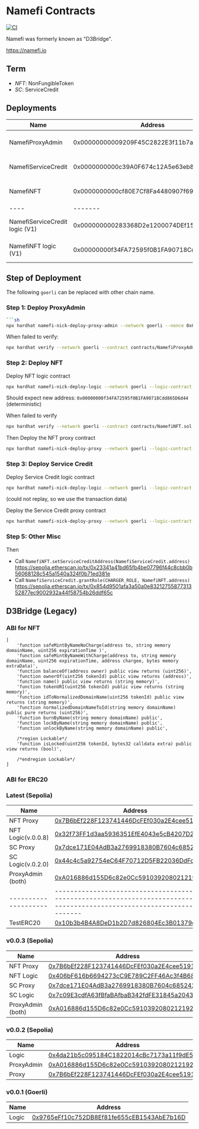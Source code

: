 # Namefi Contracts

[![CI](https://github.com/d3servelabs/namefi-contracts/actions/workflows/ci.yml/badge.svg)](https://github.com/d3servelabs/namefi-contracts/actions/workflows/ci.yml)

Namefi was formerly known as "D3Bridge".

https://namefi.io

## Term
- *NFT*: NonFungibleToken
- *SC*: ServiceCredit
## Deployments

| Name | Address | Chain |
| ---- | ------- | ----- |
| NamefiProxyAdmin | 0x00000000009209F45C2822E3f11b7a73014130F1 | [Ethereum](https://etherscan.io/address/0x00000000009209f45c2822e3f11b7a73014130f1), [Sepolia](https://sepolia.etherscan.io/address/0x00000000009209f45c2822e3f11b7a73014130f1), [Goerli](https://goerli.etherscan.io/address/0x00000000009209f45c2822e3f11b7a73014130f1) |
| NamefiServiceCredit | 0x0000000000c39A0F674c12A5e63eb8031B550b6f | [Ethereum](https://etherscan.io/address/0x0000000000c39A0F674c12A5e63eb8031B550b6f), [Sepolia](https://sepolia.etherscan.io/address/0x0000000000c39A0F674c12A5e63eb8031B550b6f), [Goerli](https://Goerli.etherscan.io/address/0x0000000000c39A0F674c12A5e63eb8031B550b6f) |
| NamefiNFT | 0x0000000000cf80E7Cf8Fa4480907f692177f8e06 | [Ethereum](https://etherscan.io/address/0x0000000000cf80E7Cf8Fa4480907f692177f8e06), [Sepolia](https://sepolia.etherscan.io/address/0x0000000000cf80E7Cf8Fa4480907f692177f8e06), [Goerli](https://Goerli.etherscan.io/address/0x0000000000cf80E7Cf8Fa4480907f692177f8e06) |
| ---- | ------- | ----- |
| NamefiServiceCredit logic (V1) | 0x000000000283368D2e1200074DEf151D09B3a04a | [Ethereum](https://etherscan.io/address/0x000000000283368D2e1200074DEf151D09B3a04a), [Sepolia](https://sepolia.etherscan.io/address/0x000000000283368D2e1200074DEf151D09B3a04a), [Goerli](https://Goerli.etherscan.io/address/0x000000000283368D2e1200074DEf151D09B3a04a) |
| NamefiNFT logic (V1) | 0x00000000f34FA72595f0B1FA90718Cdd865D6d44 | [Ethereum](https://Ethereum.etherscan.io/address/0x00000000f34FA72595f0B1FA90718Cdd865D6d44), [Sepolia](https://sepolia.etherscan.io/address/0x00000000f34FA72595f0B1FA90718Cdd865D6d44), [Goerli](https://Goerli.etherscan.io/address/0x00000000f34FA72595f0B1FA90718Cdd865D6d44) |

## Step of Deployment

The following `goerli` can be replaced with other chain name.

### Step 1: Deploy ProxyAdmin

```sh
```sh
npx hardhat namefi-nick-deploy-proxy-admin --network goerli --nonce 0x00000000000000000000000000000000000000005715a2bbff5b843d84e1daf8
```

When failed to verify: 

```sh
npx hardhat verify --network goerli --contract contracts/NamefiProxyAdmin.sol:NamefiProxyAdmin 0x00000000009209F45C2822E3f11b7a73014130F1 0x01Bf7f00540988622a32de1089B7DeA09a867188
```

### Step 2: Deploy NFT

Deploy NFT logic contract


```sh
npx hardhat namefi-nick-deploy-logic --network goerli --logic-contract-name NamefiNFT --nonce 0x0000000000000000000000000000000000000000de26213fdd792730e8a811cb --dry-run
```

Should expect new address: `0x00000000f34FA72595f0B1FA90718Cdd865D6d44` (deterministic)

When failed to verify

```sh
npx hardhat verify --network goerli --contract contracts/NamefiNFT.sol:NamefiNFT 0x00000000f34FA72595f0B1FA90718Cdd865D6d44
```

Then Deploy the NFT proxy contract

```sh
npx hardhat namefi-nick-deploy-proxy --network goerli --logic-contract-name NamefiNFT --logic-address 0x00000000f34FA72595f0B1FA90718Cdd865D6d44 --admin-address 0x00000000009209F45C2822E3f11b7a73014130F1 --nonce 0x0000000000000000000000000000000000000000ebf9c231fad1d33999ec0da2 --dry-run
```

### Step 3: Deploy Service Credit


Deploy Service Credit logic contract

```sh
npx hardhat namefi-nick-deploy-logic --network goerli --logic-contract-name NamefiServiceCredit --nonce 0x00000000000000000000000000000000000000005c3c1f7f262e7a0fa9eaa081 --dry-run
```
(could not replay, so we use the transaction data)


Deploy the Service Credit proxy contract

```sh
npx hardhat namefi-nick-deploy-proxy --network goerli --logic-contract-name NamefiServiceCredit --logic-address 0x000000000283368D2e1200074DEf151D09B3a04a --admin-address 0x00000000009209F45C2822E3f11b7a73014130F1 --nonce 0x0000000000000000000000000000000000000000489dffcf4b44ee1731dc251d --dry-run
```

### Step 5: Other Misc

Then 

- Call `NamefiNFT.setServiceCreditAddress(NamefiServiceCredit.address)` https://sepolia.etherscan.io/tx/0x23341a41bd65fb4be07796f44c8cbb0b56068128c545a1540a324f0b71ed381e
- Call `NamefiServiceCredit.grantRole(CHARGER_ROLE, NamefiNFT.address)` https://sepolia.etherscan.io/tx/0x854d9501afa3a50a0e8321275587731352877ec9002932a44f58754b26ddf65c

## D3Bridge (Legacy)

### ABI for NFT

```
[
    'function safeMintByNameNoCharge(address to, string memory domainName, uint256 expirationTime )',
    'function safeMintByNameWithCharge(address to, string memory domainName, uint256 expirationTime, address chargee, bytes memory extraData)',
    'function balanceOf(address owner) public view returns (uint256)',
    'function ownerOf(uint256 tokenId) public view returns (address)',
    'function name() public view returns (string memory)',
    'function tokenURI(uint256 tokenId) public view returns (string memory)',
    'function idToNormalizedDomainName(uint256 tokenId) public view returns (string memory)',
    'function normalizedDomainNameToId(string memory domainName) public pure returns (uint256)',
    'function burnByName(string memory domainName) public',
    'function lockByName(string memory domainName) public',
    'function unlockByName(string memory domainName) public',

    /*region Lockable*/
    'function isLocked(uint256 tokenId, bytes32 calldata extra) public view returns (bool)',
    
    /*endregion Lockable*/
]
```
### ABI for ERC20

### Latest (Sepolia)

| Name                | Address                                                                                                                            |
| ------------------- | ---------------------------------------------------------------------------------------------------------------------------------- |
| NFT Proxy           | [0x7B6bEf228F123741446DcFEf030a2E4cee519144](https://sepolia.etherscan.io/address/0x7B6bEf228F123741446DcFEf030a2E4cee519144#code) |
| NFT Logic(v.0.0.8)  | [0x32f73FF1d3aa5936351EfE4043e5cB4207D26E5B](https://sepolia.etherscan.io/address/0x32f73FF1d3aa5936351EfE4043e5cB4207D26E5B#code) |
| SC Proxy            | [0x7dce171E04AdB3a2769918380B7604c685242320](https://sepolia.etherscan.io/address/0x7dce171E04AdB3a2769918380B7604c685242320#code) |
| SC Logic(v.0.2.0)   | [0x44c4c5a92754eC64F70712D5FB22036DdFc9a975](https://sepolia.etherscan.io/address/0x44c4c5a92754eC64F70712D5FB22036DdFc9a975#code) |
| ProxyAdmin (both)   | [0xA016886d155D6c82e0Cc59103920802121929F8f](https://sepolia.etherscan.io/address/0xA016886d155D6c82e0Cc59103920802121929F8f#code) |
|-------------------- | ---------------------------------------------------------------------------------------------------------------------------------- |
| TestERC20           | [0x10b3b4B4A8DeD1b2D7d826804Ec3B01379d909DD](https://sepolia.etherscan.io/address/0x10b3b4B4A8DeD1b2D7d826804Ec3B01379d909DD#code) |

### v0.0.3 (Sepolia)

| Name                | Address                                                                                                                            |
| ------------------- | ---------------------------------------------------------------------------------------------------------------------------------- |
| NFT Proxy           | [0x7B6bEf228F123741446DcFEf030a2E4cee519144](https://sepolia.etherscan.io/address/0x7B6bEf228F123741446DcFEf030a2E4cee519144#code) |
| NFT Logic           | [0x406bF616b6694273cC9E789C2FF46Ac3f4B68dF8](https://sepolia.etherscan.io/address/0x406bF616b6694273cC9E789C2FF46Ac3f4B68dF8#code) |
| SC Proxy            | [0x7dce171E04AdB3a2769918380B7604c685242320](https://sepolia.etherscan.io/address/0x7dce171E04AdB3a2769918380B7604c685242320#code) |
| SC Logic            | [0x7c09E3cdfA63fBfaBAfbaB342fdFE31845a20439](https://sepolia.etherscan.io/address/0x7c09E3cdfA63fBfaBAfbaB342fdFE31845a20439#code) |
| ProxyAdmin (both)   | [0xA016886d155D6c82e0Cc59103920802121929F8f](https://sepolia.etherscan.io/address/0xA016886d155D6c82e0Cc59103920802121929F8f#code) |

### v0.0.2 (Sepolia)
| Name       | Address |
| ---------- | ------- |
| Logic      | [0x4da21b5c095184C1822014cBc7173a11f9dE56BA](https://sepolia.etherscan.io/address/0x4da21b5c095184C1822014cBc7173a11f9dE56BA#code) |
| ProxyAdmin | [0xA016886d155D6c82e0Cc59103920802121929F8f](https://sepolia.etherscan.io/address/0xA016886d155D6c82e0Cc59103920802121929F8f#code) |
| Proxy      | [0x7B6bEf228F123741446DcFEf030a2E4cee519144](https://sepolia.etherscan.io/address/0x7B6bEf228F123741446DcFEf030a2E4cee519144#code) |

### v0.0.1 (Goerli)
| Name       | Address |
| ---------- | ------- |
| Logic     | [0x9765eFf10c752DB8Ef81fe655cEB1543AbE7b16D](https://goerli.etherscan.io/address/0x9765eFf10c752DB8Ef81fe655cEB1543AbE7b16D#writeContract) |
